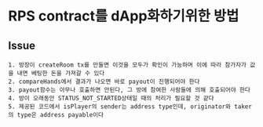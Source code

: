 # RPS contract를 dApp화하기위한 방법

## Issue

    1. 방장이 createRoom tx를 만들면 이것을 모두가 확인이 가능하며 이에 따라 참가자가 값을 내면 베팅한 돈을 가져갈 수 있다
    2. compareHands에서 결과가 나오면 바로 payout이 진행되어야 한다
    3. payout함수는 아무나 호출하면 안된다, 그 방에 참여한 사람들에 의해 호출되어야 한다
    4. 방이 오래동안 STATUS_NOT_STARTED상태일 때의 처리가 필요할 것 같다
    5. 제공된 코드에서 isPlayer의 sender는 address type인데, originator와 taker의 type은 address payable이다
